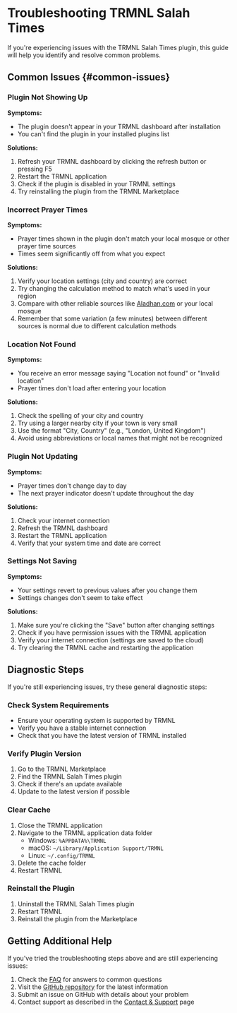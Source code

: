 # Troubleshooting TRMNL Salah Times

If you're experiencing issues with the TRMNL Salah Times plugin, this guide will help you identify and resolve common problems.

## Common Issues {#common-issues}

### Plugin Not Showing Up

**Symptoms:**
- The plugin doesn't appear in your TRMNL dashboard after installation
- You can't find the plugin in your installed plugins list

**Solutions:**
1. Refresh your TRMNL dashboard by clicking the refresh button or pressing F5
2. Restart the TRMNL application
3. Check if the plugin is disabled in your TRMNL settings
4. Try reinstalling the plugin from the TRMNL Marketplace

### Incorrect Prayer Times

**Symptoms:**
- Prayer times shown in the plugin don't match your local mosque or other prayer time sources
- Times seem significantly off from what you expect

**Solutions:**
1. Verify your location settings (city and country) are correct
2. Try changing the calculation method to match what's used in your region
3. Compare with other reliable sources like [Aladhan.com](https://aladhan.com) or your local mosque
4. Remember that some variation (a few minutes) between different sources is normal due to different calculation methods

### Location Not Found

**Symptoms:**
- You receive an error message saying "Location not found" or "Invalid location"
- Prayer times don't load after entering your location

**Solutions:**
1. Check the spelling of your city and country
2. Try using a larger nearby city if your town is very small
3. Use the format "City, Country" (e.g., "London, United Kingdom")
4. Avoid using abbreviations or local names that might not be recognized

### Plugin Not Updating

**Symptoms:**
- Prayer times don't change day to day
- The next prayer indicator doesn't update throughout the day

**Solutions:**
1. Check your internet connection
2. Refresh the TRMNL dashboard
3. Restart the TRMNL application
4. Verify that your system time and date are correct

### Settings Not Saving

**Symptoms:**
- Your settings revert to previous values after you change them
- Settings changes don't seem to take effect

**Solutions:**
1. Make sure you're clicking the "Save" button after changing settings
2. Check if you have permission issues with the TRMNL application
3. Verify your internet connection (settings are saved to the cloud)
4. Try clearing the TRMNL cache and restarting the application

## Diagnostic Steps

If you're still experiencing issues, try these general diagnostic steps:

### Check System Requirements

- Ensure your operating system is supported by TRMNL
- Verify you have a stable internet connection
- Check that you have the latest version of TRMNL installed

### Verify Plugin Version

1. Go to the TRMNL Marketplace
2. Find the TRMNL Salah Times plugin
3. Check if there's an update available
4. Update to the latest version if possible

### Clear Cache

1. Close the TRMNL application
2. Navigate to the TRMNL application data folder
   - Windows: `%APPDATA%\TRMNL`
   - macOS: `~/Library/Application Support/TRMNL`
   - Linux: `~/.config/TRMNL`
3. Delete the cache folder
4. Restart TRMNL

### Reinstall the Plugin

1. Uninstall the TRMNL Salah Times plugin
2. Restart TRMNL
3. Reinstall the plugin from the Marketplace

## Getting Additional Help

If you've tried the troubleshooting steps above and are still experiencing issues:

1. Check the [FAQ](faq.md) for answers to common questions
2. Visit the [GitHub repository](https://github.com/abshirahmed/trmnl-salah-times) for the latest information
3. Submit an issue on GitHub with details about your problem
4. Contact support as described in the [Contact & Support](contact-support.md) page
